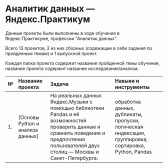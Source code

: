 # Аналитик данных — Яндекс.Практикум
Данные проекты были выполнены в ходе обучения в Яндекс.Практикуме, профессии "Аналитик данных".

Всего 13 проектов, 2 из них сборных (содежащие в себе задания по пройденным темам) и 1 выпускной проект. 

Каждая папка проекта содержит название пройденной темы обучения, название проекта содержит название исследования/анализа:

| № | Название проекта | Задача | Навыки и инструменты |
|:----|:--------------|:----------------|:-------------------|
| 1. | [Основы Python и анализа данных]| На реальных данных Яндекс.Музыки c помощью библиотеки Pandas и её возможностей проверить данные и сравнить поведение и предпочтения пользователей двух столиц — Москвы и Санкт-Петербурга.| обработка данных, дубликаты, пропуски, логическая индексация, группировка, сортировка, Python, Pandas |

